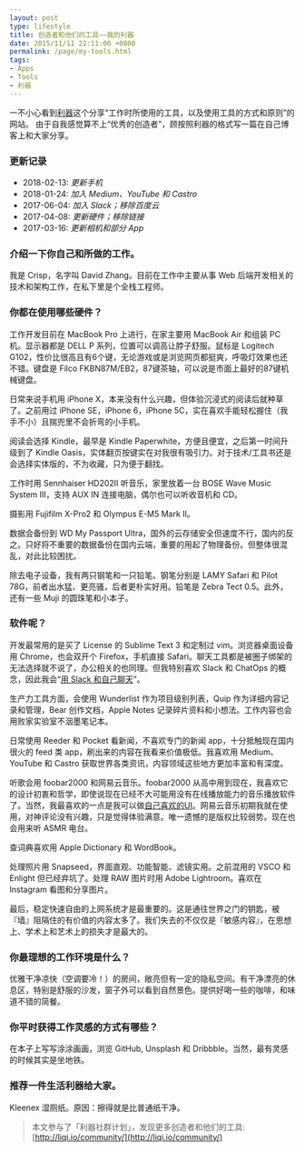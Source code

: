 ```yaml
---
layout: post
type: lifestyle
title: 创造者和他们的工具——我的利器
date: 2015/11/11 22:11:00 +0800
permalink: /page/my-tools.html
tags:
- Apps
- Tools
- 利器
---
```


一不小心看到[利器](http://liqi.io/)这个分享“工作时所使用的工具，以及使用工具的方式和原则”的网站。
由于自我感觉算不上“优秀的创造者”，顾按照利器的格式写一篇在自己博客上和大家分享。

### 更新记录

* 2018-02-13: _更新手机_
* 2018-01-24: _加入 Medium、YouTube 和 Castro_
* 2017-06-04: _加入 Slack；移除百度云_
* 2017-04-08: _更新硬件；移除链接_
* 2017-03-16: _更新相机和部分 App_

### 介绍一下你自己和所做的工作。

我是 Crisp，名字叫 David Zhang。目前在工作中主要从事 Web 后端开发相关的技术和架构工作，在私下里是个全栈工程师。

### 你都在使用哪些硬件？

工作开发目前在 MacBook Pro 上进行，在家主要用 MacBook Air 和组装 PC 机。显示器都是 DELL P 系列，位置可以调高让脖子舒服。鼠标是 Logitech G102，性价比很高且有6个键，无论游戏或是浏览网页都挺爽，呼吸灯效果也还不错。键盘是 Filco FKBN87M/EB2，87键茶轴，可以说是市面上最好的87键机械键盘。

日常来说手机用 iPhone X，本来没有什么兴趣，但体验沉浸式的阅读后就种草了。之前用过 iPhone SE，iPhone 6，iPhone 5C，实在喜欢手能轻松握住（我手不小）且揣兜里不会折弯的小手机。

阅读会选择 Kindle，最早是 Kindle Paperwhite，方便且便宜，之后第一时间升级到了 Kindle Oasis，实体翻页按键实在对我很有吸引力。对于技术/工具书还是会选择实体版的，不为收藏，只为便于翻找。

工作时用 Sennhaiser HD202II 听音乐，家里放着一台 BOSE Wave Music System III，支持 AUX IN 连接电脑，偶尔也可以听收音机和 CD。

摄影用 Fujifilm X-Pro2 和 Olympus E-M5 Mark II。

数据会备份到 WD My Passport Ultra，国外的云存储安全但速度不行，国内的反之。只好将不重要的数据备份在国内云端，重要的用起了物理备份。但整体很混乱，对此比较困扰。

除去电子设备，我有两只钢笔和一只铅笔。钢笔分别是 LAMY Safari 和 Pilot 78G，前者出水猛、更亮骚，后者更朴实好用。铅笔是 Zebra Tect 0.5。此外，还有一些 Muji 的圆珠笔和小本子。

### 软件呢？

开发最常用的是买了 License 的 Sublime Text 3 和定制过 vim。浏览器桌面设备用 Chrome，也会双开个 Firefox，手机直接 Safari。聊天工具都是被圈子绑架的无法选择就不说了，办公相关的也同理。但我特别喜欢 Slack 和 ChatOps 的概念，因此我会“[用 Slack 和自己聊天](/page/self-collaborating-with-slack.html)”。

生产力工具方面，会使用 Wunderlist 作为项目级别列表，Quip 作为详细内容记录和管理，Bear 创作文档，Apple Notes 记录碎片资料和小想法。工作内容也会用败家实验室不洇墨笔记本。

日常使用 Reeder 和 Pocket 看新闻，不喜欢专门的新闻 app，十分抵触现在国内很火的 feed 类 app，刷出来的内容在我看来价值极低。我喜欢用 Medium、YouTube 和 Castro 获取世界各类资讯，内容领域这些地方更加丰富和有深度。

听歌会用 foobar2000 和网易云音乐。foobar2000 从高中用到现在，我喜欢它的设计初衷和哲学，即使说现在已经不大可能用没有在线播放能力的音乐播放软件了。当然，我最喜欢的一点是我可以做[自己喜欢的UI](/image/foobar2000-ui.jpg)。网易云音乐初期我就在使用，对神评论没有兴趣，只是觉得体验满意。唯一遗憾的是版权比较弱势。现在也会用来听 ASMR 电台。

查词典喜欢用 Apple Dictionary 和 WordBook。

处理照片用 Snapseed，界面直观、功能智能、滤镜实用。之前混用的 VSCO 和 Enlight 但已经弃坑了。处理 RAW 图片时用 Adobe Lightroom。喜欢在 Instagram 看图和分享图片。

最后，稳定快速自由的上网系统才是最重要的。这是通往世界之门的钥匙，被『墙』阻隔住的有价值的内容太多了。我们失去的不仅仅是『敏感内容』，在思想上、学术上和艺术上的损失才是最大的。

### 你最理想的工作环境是什么？

优雅干净凉快（空调要冷！）的房间，敞亮但有一定的隐私空间。有干净漂亮的休息区，特别是舒服的沙发，窗子外可以看到自然景色。提供好喝一些的咖啡，和味道不错的简餐。

### 你平时获得工作灵感的方式有哪些？

在本子上写写涂涂画画，浏览 GitHub, Unsplash 和 Dribbble。当然，最有灵感的时候其实是坐地铁。

### 推荐一件生活利器给大家。

Kleenex 湿厕纸。原因：擦得就是比普通纸干净。

> 本文参与了「利器社群计划」，发现更多创造者和他们的工具: [http://liqi.io/community/](http://liqi.io/community/)
